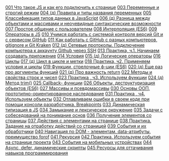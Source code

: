 
[001 Что такое JS и как его подключить к странице](001%20Что%20такое%20JS%20и%20как%20его%20подключить%20к%20странице.md)
[003 Переменные и строгий режим](003%20Переменные%20и%20строгий%20режим.md)
[004 (д) Правила и типы названия переменных](004%20(д)%20Правила%20и%20типы%20названия%20переменных.md)
[005 Классификация типов данных в JavaScript](005%20Классификация%20типов%20данных%20в%20JavaScript.md)
[006 (д) Разница между объектами и массивами и неочевидные синтаксические возможности](006%20(д)%20Разница%20между%20объектами%20и%20массивами%20и%20неочевидные%20синтаксические%20возможности.md)
[007 Простое общение с пользователем](007%20Простое%20общение%20с%20пользователем.md)
[008 Интерполяция (ES6)](008%20Интерполяция%20(ES6).md)
[009 Операторы в JS](009%20Операторы%20в%20JS.md)
[010 Учимся работать с системой контроля версий Git и с сервисом GitHub](010%20Учимся%20работать%20с%20системой%20контроля%20версий%20Git%20и%20с%20сервисом%20GitHub.md)
[011 Как работать с GitHub с разных компьютеров, gitignore и Git Kraken](011%20Как%20работать%20с%20GitHub%20с%20разных%20компьютеров,%20gitignore%20и%20Git%20Kraken.md)
[012 (д) Сетевые протоколы. Подключение компьютера к аккаунту Github через SSH](012%20(д)%20Сетевые%20протоколы.%20Подключение%20компьютера%20к%20аккаунту%20Github%20через%20SSH.md)
[013 Практика, ч.1. Начинаем создавать приложение](013%20Практика,%20ч.1.%20Начинаем%20создавать%20приложение.md)
[014 Условия](014%20Условия.md)
[015 (д) Логические операторы](015%20(д)%20Логические%20операторы.md)
[016 Циклы](016%20Циклы.md)
[017 (д) Цикл в цикле и метки](017%20(д)%20Цикл%20в%20цикле%20и%20метки.md)
[018 Практика, ч2. Применяем условия и циклы](018%20Практика,%20ч2.%20Применяем%20условия%20и%20циклы.md)
[019 Функции, стрелочные ф-ции (ES6)](019%20Функции,%20стрелочные%20ф-ции%20(ES6).md)
[020 (д) Еще раз про аргументы функций](020%20(д)%20Еще%20раз%20про%20аргументы%20функций.md)
[021 (д) Про важность return](021%20(д)%20Про%20важность%20return.md)
[022 Методы и свойства строк и чисел](022%20Методы%20и%20свойства%20строк%20и%20чисел.md)
[023 Практика , ч3. Используем функции](023%20Практика%20,%20ч3.%20Используем%20функции.md)
[024 (д) Метод trim()](024%20(д)%20Метод%20trim().md)
[025 Callback- функции](025%20Callback-%20функции.md)
[026 Объекты, деструктуризация объектов (ES6)](026%20Объекты,%20деструктуризация%20объектов%20(ES6).md)
[027 Массивы и псевдомассивы](027%20Массивы%20и%20псевдомассивы.md)
[030 Основы ООП, прототипно-ориентированное наследование](030%20Основы%20ООП,%20прототипно-ориентированное%20наследование.md)
[031 Практика , ч4. Используем объекты](031%20Практика%20,%20ч4.%20Используем%20объекты.md)
[032 Отлавливаем ошибки в своем коде при помощи консоли разработчика. Breakpoints](032%20Отлавливаем%20ошибки%20в%20своем%20коде%20при%20помощи%20консоли%20разработчика.%20Breakpoints.md)
[033 Динамическая типизация в JS](033%20Динамическая%20типизация%20в%20JS.md)
[034 Замыкание и лексическое окружение](034%20Замыкание%20и%20лексическое%20окружение.md)
[035 Задачи с собеседований на понимание основ](035%20Задачи%20с%20собеседований%20на%20понимание%20основ.md)
[036 Получение элементов со страницы](036%20Получение%20элементов%20со%20страницы.md)
[037 Действия с элементами на странице](037%20Действия%20с%20элементами%20на%20странице.md)
[038 Практика. Задание на отработку действий со страницей](038%20Практика.%20Задание%20на%20отработку%20действий%20со%20страницей.md)
[039 События и их обработчики](039%20События%20и%20их%20обработчики.md)
[040 Навигация по DOM - элементам, data-атрибуты, преимущество forof](040%20Навигация%20по%20DOM%20-%20элементам,%20data-атрибуты,%20преимущество%20forof.md)
[041 Рекурсия](041%20Рекурсия.md)
[042 Практика. Используем события на странице проекта](042%20Практика.%20Используем%20события%20на%20странице%20проекта.md)
[043 События на мобильных устройствах](043%20События%20на%20мобильных%20устройствах.md)
[044 Async, defer, динамические скрипты](044%20Async,%20defer,%20динамические%20скрипты.md)
[045 Ресурсы для оттачивания навыков программирования](045%20Ресурсы%20для%20оттачивания%20навыков%20программирования.md)